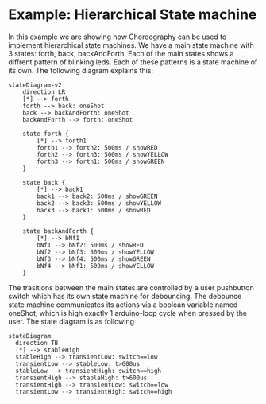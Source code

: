# Example: Hierarchical State machine

In this example we are showing how Choreography can be used to implement hierarchical state machines. We have a main state machine with 3 states: forth, back, backAndForth. Each of the main states shows a diffrent pattern of blinking leds. Each of these patterns is a state machine of its own. The following diagram explains this:

```mermaid
stateDiagram-v2
    direction LR
    [*] --> forth
    forth --> back: oneShot
    back --> backAndForth: oneShot
    backAndForth --> forth: oneShot

    state forth {
        [*] --> forth1
        forth1 --> forth2: 500ms / showRED
        forth2 --> forth3: 500ms / showYELLOW
        forth3 --> forth1: 500ms / showGREEN
    }

    state back {
        [*] --> back1
        back1 --> back2: 500ms / showGREEN
        back2 --> back3: 500ms / showYELLOW
        back3 --> back1: 500ms / showRED
    }

    state backAndForth {
        [*] --> bNf1
        bNf1 --> bNf2: 500ms / showRED
        bNf2 --> bNf3: 500ms / showYELLOW
        bNf3 --> bNf4: 500ms / showGREEN
        bNf4 --> bNf1: 500ms / showYELLOW
    }
```

The trasitions between the main states are controlled by a user pushbutton switch which has its own state machine for debouncing. The debounce state machine communicates its actions via a boolean variable named oneShot, which is high exactly 1 arduino-loop cycle when pressed by the user. The state diagram is as following

```mermaid
stateDiagram
  direction TB
  [*] --> stableHigh
  stableHigh --> transientLow: switch==low
  transientLow --> stableLow: t>600us
  stableLow --> transientHigh: switch==high
  transientHigh --> stableHigh: t>600us
  transientHigh --> transientLow: switch==low
  transientLow --> transientHigh: switch==high
```
